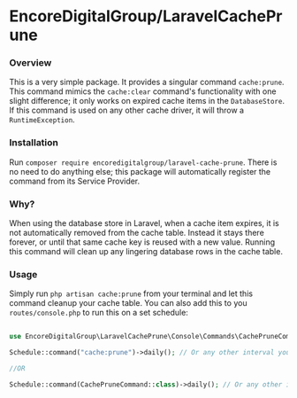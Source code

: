 # EncoreDigitalGroup/LaravelCachePrune

### Overview

This is a very simple package. It provides a singular command `cache:prune`. This command mimics the `cache:clear` command's functionality with one
slight difference; it only works on expired cache items in the `DatabaseStore`. If this command is used on any other cache driver, it will throw a
`RuntimeException`.

### Installation

Run `composer require encoredigitalgroup/laravel-cache-prune`. There is no need to do anything else; this package will automatically register the command
from its Service Provider.

### Why?

When using the database store in Laravel, when a cache item expires, it is not automatically removed from the cache table. Instead it stays there forever,
or until that same cache key is reused with a new value. Running this command will clean up any lingering database rows in the cache table.

### Usage

Simply run `php artisan cache:prune` from your terminal and let this command cleanup your cache table. You can also add this to you `routes/console.php`
to run this on a set schedule:

```php

use EncoreDigitalGroup\LaravelCachePrune\Console\Commands\CachePruneCommand;use Illuminate\Support\Facades\Schedule;

Schedule::command("cache:prune")->daily(); // Or any other interval you prefer.

//OR

Schedule::command(CachePruneCommand::class)->daily(); // Or any other interval you prefer.

```